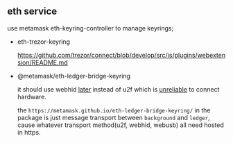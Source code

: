 ## eth service

use metamask eth-keyring-controller to manage keyrings;

- eth-trezor-keyring

  https://github.com/trezor/connect/blob/develop/src/js/plugins/webextension/README.md

- @metamask/eth-ledger-bridge-keyring

  it should use webhid [later](https://github.com/LedgerHQ/ledgerjs/blob/master/docs/migrate_webusb.md) instead of u2f which is [unreliable](https://github.com/MetaMask/metamask-extension/issues/8100) to connect hardware.

  the `https://metamask.github.io/eth-ledger-bridge-keyring/` in the package is just message transport between `background` and `ledger`, cause whatever transport method(u2f, webhid, webusb) all need hosted in https.

